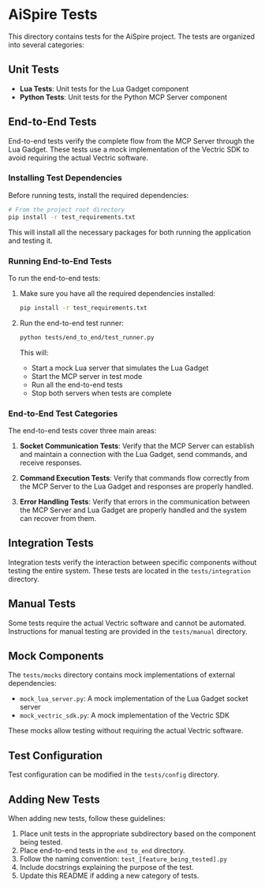 # AiSpire Tests

This directory contains tests for the AiSpire project. The tests are organized into several categories:

## Unit Tests

- **Lua Tests**: Unit tests for the Lua Gadget component
- **Python Tests**: Unit tests for the Python MCP Server component

## End-to-End Tests

End-to-end tests verify the complete flow from the MCP Server through the Lua Gadget. These tests use a mock implementation of the Vectric SDK to avoid requiring the actual Vectric software.

### Installing Test Dependencies

Before running tests, install the required dependencies:

```bash
# From the project root directory
pip install -r test_requirements.txt
```

This will install all the necessary packages for both running the application and testing it.

### Running End-to-End Tests

To run the end-to-end tests:

1. Make sure you have all the required dependencies installed:
   ```bash
   pip install -r test_requirements.txt
   ```

2. Run the end-to-end test runner:
   ```bash
   python tests/end_to_end/test_runner.py
   ```

   This will:
   - Start a mock Lua server that simulates the Lua Gadget
   - Start the MCP server in test mode
   - Run all the end-to-end tests
   - Stop both servers when tests are complete

### End-to-End Test Categories

The end-to-end tests cover three main areas:

1. **Socket Communication Tests**: Verify that the MCP Server can establish and maintain a connection with the Lua Gadget, send commands, and receive responses.

2. **Command Execution Tests**: Verify that commands flow correctly from the MCP Server to the Lua Gadget and responses are properly handled.

3. **Error Handling Tests**: Verify that errors in the communication between the MCP Server and Lua Gadget are properly handled and the system can recover from them.

## Integration Tests

Integration tests verify the interaction between specific components without testing the entire system. These tests are located in the `tests/integration` directory.

## Manual Tests

Some tests require the actual Vectric software and cannot be automated. Instructions for manual testing are provided in the `tests/manual` directory.

## Mock Components

The `tests/mocks` directory contains mock implementations of external dependencies:

- `mock_lua_server.py`: A mock implementation of the Lua Gadget socket server
- `mock_vectric_sdk.py`: A mock implementation of the Vectric SDK

These mocks allow testing without requiring the actual Vectric software.

## Test Configuration

Test configuration can be modified in the `tests/config` directory.

## Adding New Tests

When adding new tests, follow these guidelines:

1. Place unit tests in the appropriate subdirectory based on the component being tested.
2. Place end-to-end tests in the `end_to_end` directory.
3. Follow the naming convention: `test_[feature_being_tested].py`
4. Include docstrings explaining the purpose of the test.
5. Update this README if adding a new category of tests.
